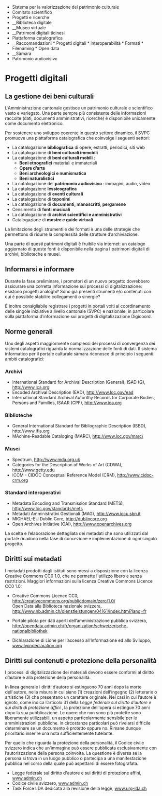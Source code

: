   * Sistema per la valorizzazione del patrimonio culturale
  * Comitato scientifico
  * Progetti e ricerche
  *  __Biblioteca digitale
  *  __Museo virtuale
  *  __Patrimoni digitali ticinesi
  * Piattaforma catalografica
  *  __Raccomandazioni
    * Progetti digitali
    * Interoperabilità
    * Formati
    * Filenaming
    * Open data
  *  __Sàmara
  * Patrimonio audiovisivo

#  Progetti digitali

##  La gestione dei beni culturali

L’Amministrazione cantonale gestisce un patrimonio culturale e scientifico
vasto e variegato. Una parte sempre più consistente delle informazioni
raccolte (dati, documenti amministrativi, ricerche) è disponibile unicamente
come documento elettronico.

Per sostenere uno sviluppo coerente in questo settore dinamico, il SVPC
promuove una piattaforma catalografica che coinvolge i seguenti settori:

  * La catalogazione **bibliografica** di opere, estratti, periodici, siti web
  * La catalogazione di **beni culturali immobili**
  * La catalogazione di **beni culturali mobili** :
    *  **Beni etnografici** materiali e immateriali
    *  **Opere d’arte**
    *  **Beni archeologici e numismatica**
    *  **Beni naturalistici**
  * La catalogazione del **patrimonio audiovisivo** : immagini, audio, video
  * La catalogazione **lessicografica**
  * La catalogazione di **eventi culturali**
  * La catalogazione di **toponimi**
  * La catalogazione di **documenti, manoscritti, pergamene**
  * Censimento di **fonti musicali**
  * La catalogazione di **archivi scientifici e amministrativi**
  * Catalogazione di **mostre e guide virtuali**

La limitazione degli strumenti e dei formati è una delle strategie che
permettono di ridurre la complessità delle strutture d’archiviazione.

Una parte di questi patrimoni digitali è fruibile via internet: un catalogo
aggiornato di queste fonti è disponibile nella pagina I patrimoni digitali di
archivi, biblioteche e musei.

##  Informarsi e informare

Durante la fase preliminare, i promotori di un nuovo progetto dovrebbero
assicurare una corretta informazione sui processi di digitalizzazione:
esistono progetti analoghi? Sono già presenti strumenti e/o contenuti con cui
è possibile stabilire collegamenti o sinergie?

È inoltre consigliabile registrare i progetti in portali volti al
coordinamento delle singole iniziative a livello cantonale (SVPC) e nazionale,
in particolare sulla piattaforma d'informazione sui progetti di
digitalizzazione Digicoord.

##  Norme generali

Uno degli aspetti maggiormente complessi dei processi di convergenza dei
sistemi catalografici riguarda la normalizzazione delle fonti di dati. Il
sistema informatico per il portale culturale sàmara riconosce di principio i
seguenti ambiti catalografici:

### Archivi

  * International Standard for Archival Description (General), ISAD (G), http://www.ica.org
  * Encoded Archival Description (EAD), http://www.loc.gov/ead
  * International Standard Archival Autorithy Records for Corporate Bodies, Persons and Families, ISAAR (CPF), http://www.ica.org

### Biblioteche

  * General International Standard for Bibliographic Description (ISBD), http://www.ifla.org
  * MAchine-Readable Cataloging (MARC), http://www.loc.gov/marc/

### Musei

  * Spectrum, http://www.mda.org.uk
  * Categories for the Description of Works of Art (CDWA), http://www.getty.edu
  * ICOM - CIDOC Conceptual Reference Model (CRM), http://www.cidoc-crm.org

### Standard interoperativi

  * Metadata Encoding and Transmission Standard (METS), http://www.loc.gov/standards/mets
  * Metadati Amministrativi Gestionali (MAG), http://www.iccu.sbn.it
  * MICHAEL-EU Dublin Core, http://dublincore.org
  * Open Archives Initiative (OAI), http://www.openarchives.org

La scelta e l’elaborazione dettagliata dei metadati che sono utilizzati dal
portale ricadono nella fase di concezione e implementazione di ogni singolo
progetto.

##  Diritti sui metadati

I metadati prodotti dagli istituti sono messi a disposizione con la licenza
Creative Commons CC0 1.0, che ne permette l'utilizzo libero e senza
restrizioni. Maggiori informazioni sulla licenza Creative Commons Licence CC0
1.0:

  * Creative Commons Licence CC0, http://creativecommons.org/publicdomain/zero/1.0/  
Open Data alla Biblioteca nazionale svizzera,
http://www.nb.admin.ch/dienstleistungen/04161/index.html?lang=fr

  * Portale pilota per dati aperti dell’amministrazione pubblica svizzera, http://opendata.admin.ch/fr/organization/schweizerische-nationalbibliothek
  * Dichiarazione di Lione per l’accesso all’Informazione ed allo Sviluppo, www.lyondeclaration.org

##  Diritti sui contenuti e protezione della personalità

I processi di digitalizzazione dei materiali devono essere conformi al diritto
d’autore e alla protezione della personalità.

In linea generale i diritti d’autore si estinguono 70 anni dopo la morte
dell'autore, nella misura in cui siano (1) creazioni dell’ingegno (2)
letterarie o artistiche (3) che presentano un carattere originale. Nei casi in
cui l’autore è ignoto, come indica l’articolo 31 della _Legge federale sul
diritto d'autore e sui diritti di protezione affini_ , la protezione
dell'opera si estingue 70 anni dopo la sua pubblicazione. Le opere che non
sono più protette sono liberamente utilizzabili, un aspetto particolarmente
sensibile per le amministrazioni pubbliche. In circostanze particolari può
rivelarsi difficile determinare se un documento è protetto oppure no. Rimane
dunque prioritario inserire una nota sufficientemente tutelante.

Per quello che riguarda la protezione della personalità, il Codice civile
svizzero indica che un’immagine può essere pubblicata esclusivamente con
l’autorizzazione della persona coinvolta. La questione è diversa se la persona
si trova in un luogo pubblico o partecipa a una manifestazione pubblica nel
corso della quale può aspettarsi di essere fotografata.

  * Legge federale sul diritto d'autore e sui diritti di protezione affini, www.admin.ch
  * Codice civile svizzero, www.admin.ch
  * Task Force LDA dedicata alla revisione della legge, www.urg-lda.ch

